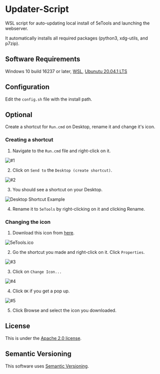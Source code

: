 # Updater-Script

WSL script for auto-updating local install of 5eTools and launching the webserver.

It automatically installs all required packages (python3, xdg-utils, and p7zip).

## Software Requirements

Windows 10 build 16237 or later, [WSL](https://docs.microsoft.com/en-gb/windows/wsl/install-win10), [Ubunutu 20.04.1 LTS](https://www.microsoft.com/store/productId/9NBLGGH4MSV6)

## Configuration

Edit the `config.sh` file with the install path.

## Optional

Create a shortcut for `Run.cmd` on Desktop, rename it and change it's icon.

### Creating a shortcut

1. Navigate to the `Run.cmd` file and right-click on it.

![#1](https://i.imgur.com/wyfB4Gf.png)

2. Click on `Send to` the `Desktop (create shortcut)`.

![#2](https://i.imgur.com/56wBp3V.png)

3. You should see a shortcut on your Desktop.

![Desktop Shortcut Example](https://i.imgur.com/uWptNtY.png)

4. Rename it to `5eTools` by right-clicking on it and clicking Rename.

### Changing the icon

1. Download this icon from [here](https://raw.githubusercontent.com/waterlava/Updater-Script/main/5eTools.ico).

![5eTools.ico](https://raw.githubusercontent.com/waterlava/Updater-Script/main/5eTools.ico)

2. Go the shortcut you made and right-click on it. Click `Properties`.

![#3](https://i.imgur.com/7aLOm2F.png)

3. Click on `Change Icon...`

![#4](https://i.imgur.com/E5sjABy.png)

4. Click `OK` if you get a pop up.

![#5](https://i.imgur.com/wfIdvIq.png)

5. Click Browse and select the icon you downloaded.

## License

This is under the [Apache 2.0 license](LICENSE).

## Semantic Versioning

This software uses [Semantic Versioning](https://semver.org/).
